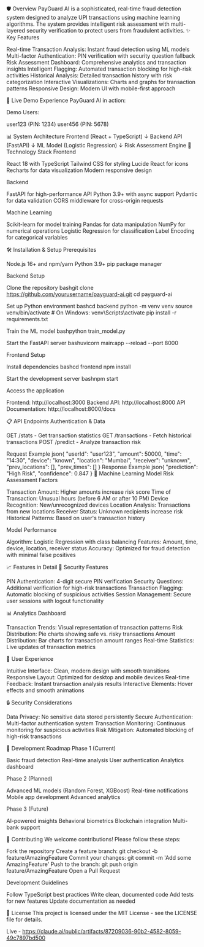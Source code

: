 🛡️ Overview
PayGuard AI is a sophisticated, real-time fraud detection system designed to analyze UPI transactions using machine learning algorithms. The system provides intelligent risk assessment with multi-layered security verification to protect users from fraudulent activities.
✨ Key Features

Real-time Transaction Analysis: Instant fraud detection using ML models
Multi-factor Authentication: PIN verification with security question fallback
Risk Assessment Dashboard: Comprehensive analytics and transaction insights
Intelligent Flagging: Automated transaction blocking for high-risk activities
Historical Analysis: Detailed transaction history with risk categorization
Interactive Visualizations: Charts and graphs for transaction patterns
Responsive Design: Modern UI with mobile-first approach

🚀 Live Demo
Experience PayGuard AI in action:

Demo Users:

user123 (PIN: 1234)
user456 (PIN: 5678)



📊 System Architecture
Frontend (React + TypeScript)
    ↓
Backend API (FastAPI)
    ↓
ML Model (Logistic Regression)
    ↓
Risk Assessment Engine
🔧 Technology Stack
Frontend

React 18 with TypeScript
Tailwind CSS for styling
Lucide React for icons
Recharts for data visualization
Modern responsive design

Backend

FastAPI for high-performance API
Python 3.9+ with async support
Pydantic for data validation
CORS middleware for cross-origin requests

Machine Learning

Scikit-learn for model training
Pandas for data manipulation
NumPy for numerical operations
Logistic Regression for classification
Label Encoding for categorical variables

🛠️ Installation & Setup
Prerequisites

Node.js 16+ and npm/yarn
Python 3.9+
pip package manager

Backend Setup

Clone the repository
bashgit clone https://github.com/yourusername/payguard-ai.git
cd payguard-ai

Set up Python environment
bashcd backend
python -m venv venv
source venv/bin/activate  # On Windows: venv\Scripts\activate
pip install -r requirements.txt

Train the ML model
bashpython train_model.py

Start the FastAPI server
bashuvicorn main:app --reload --port 8000


Frontend Setup

Install dependencies
bashcd frontend
npm install

Start the development server
bashnpm start

Access the application

Frontend: http://localhost:3000
Backend API: http://localhost:8000
API Documentation: http://localhost:8000/docs



📋 API Endpoints
Authentication & Data

GET /stats - Get transaction statistics
GET /transactions - Fetch historical transactions
POST /predict - Analyze transaction risk

Request Example
json{
  "userId": "user123",
  "amount": 50000,
  "time": "14:30",
  "device": "known",
  "location": "Mumbai",
  "receiver": "unknown",
  "prev_locations": [],
  "prev_times": []
}
Response Example
json{
  "prediction": "High Risk",
  "confidence": 0.847
}
🧠 Machine Learning Model
Risk Assessment Factors

Transaction Amount: Higher amounts increase risk score
Time of Transaction: Unusual hours (before 6 AM or after 10 PM)
Device Recognition: New/unrecognized devices
Location Analysis: Transactions from new locations
Receiver Status: Unknown recipients increase risk
Historical Patterns: Based on user's transaction history

Model Performance

Algorithm: Logistic Regression with class balancing
Features: Amount, time, device, location, receiver status
Accuracy: Optimized for fraud detection with minimal false positives

📈 Features in Detail
🔐 Security Features

PIN Authentication: 4-digit secure PIN verification
Security Questions: Additional verification for high-risk transactions
Transaction Flagging: Automatic blocking of suspicious activities
Session Management: Secure user sessions with logout functionality

📊 Analytics Dashboard

Transaction Trends: Visual representation of transaction patterns
Risk Distribution: Pie charts showing safe vs. risky transactions
Amount Distribution: Bar charts for transaction amount ranges
Real-time Statistics: Live updates of transaction metrics

🎯 User Experience

Intuitive Interface: Clean, modern design with smooth transitions
Responsive Layout: Optimized for desktop and mobile devices
Real-time Feedback: Instant transaction analysis results
Interactive Elements: Hover effects and smooth animations

🔒 Security Considerations

Data Privacy: No sensitive data stored persistently
Secure Authentication: Multi-factor authentication system
Transaction Monitoring: Continuous monitoring for suspicious activities
Risk Mitigation: Automated blocking of high-risk transactions

🚧 Development Roadmap
Phase 1 (Current)

 Basic fraud detection
 Real-time analysis
 User authentication
 Analytics dashboard

Phase 2 (Planned)

 Advanced ML models (Random Forest, XGBoost)
 Real-time notifications
 Mobile app development
 Advanced analytics

Phase 3 (Future)

 AI-powered insights
 Behavioral biometrics
 Blockchain integration
 Multi-bank support

🤝 Contributing
We welcome contributions! Please follow these steps:

Fork the repository
Create a feature branch: git checkout -b feature/AmazingFeature
Commit your changes: git commit -m 'Add some AmazingFeature'
Push to the branch: git push origin feature/AmazingFeature
Open a Pull Request

Development Guidelines

Follow TypeScript best practices
Write clean, documented code
Add tests for new features
Update documentation as needed

📄 License
This project is licensed under the MIT License - see the LICENSE file for details.

Live - https://claude.ai/public/artifacts/87209036-90b2-4582-8059-49c7897bd500 

